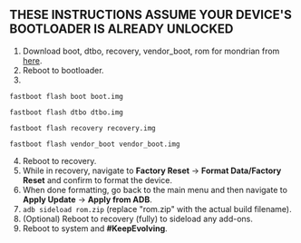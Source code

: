 ## THESE INSTRUCTIONS ASSUME YOUR DEVICE'S BOOTLOADER IS ALREADY UNLOCKED

1. Download boot, dtbo, recovery, vendor_boot, rom for mondrian from [here](https://sourceforge.net/projects/evolution-x/files/mondrian/15/).
2. Reboot to bootloader.
3.
```fastboot flash boot boot.img```

```fastboot flash dtbo dtbo.img```

```fastboot flash recovery recovery.img```

```fastboot flash vendor_boot vendor_boot.img```

4. Reboot to recovery.
5. While in recovery, navigate to **Factory Reset** → **Format Data/Factory Reset** and confirm to format the device.
6. When done formatting, go back to the main menu and then navigate to **Apply Update** → **Apply from ADB**.
7. `adb sideload rom.zip` (replace "rom.zip" with the actual build filename).
8. (Optional) Reboot to recovery (fully) to sideload any add-ons.
9. Reboot to system and **#KeepEvolving**.
